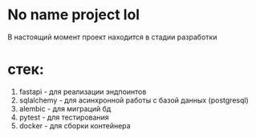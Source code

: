# No name project lol
В настоящий момент проект находится в стадии разработки
# стек:
1. fastapi - для реализации эндпоинтов
2. sqlalchemy - для асинхронной работы с базой данных (postgresql)
3. alembic - для миграций бд
4. pytest - для тестирования
5. docker - для сборки контейнера
